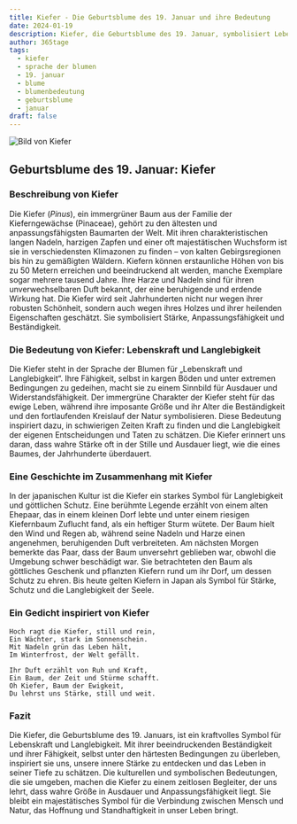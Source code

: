 ```yaml
---
title: Kiefer - Die Geburtsblume des 19. Januar und ihre Bedeutung
date: 2024-01-19
description: Kiefer, die Geburtsblume des 19. Januar, symbolisiert Lebenskraft und Langlebigkeit. Erfahre mehr über ihre Geschichte, Bedeutung und Symbolik in der Sprache der Blumen.
author: 365tage
tags:
  - kiefer
  - sprache der blumen
  - 19. januar
  - blume
  - blumenbedeutung
  - geburtsblume
  - januar
draft: false
---
```


![Bild von Kiefer](https://cdn.pixabay.com/photo/2015/01/04/11/12/pine-588159_640.jpg#center)


## Geburtsblume des 19. Januar: Kiefer

### Beschreibung von Kiefer

Die Kiefer (_Pinus_), ein immergrüner Baum aus der Familie der Kieferngewächse (Pinaceae), gehört zu den ältesten und anpassungsfähigsten Baumarten der Welt. Mit ihren charakteristischen langen Nadeln, harzigen Zapfen und einer oft majestätischen Wuchsform ist sie in verschiedensten Klimazonen zu finden – von kalten Gebirgsregionen bis hin zu gemäßigten Wäldern. Kiefern können erstaunliche Höhen von bis zu 50 Metern erreichen und beeindruckend alt werden, manche Exemplare sogar mehrere tausend Jahre. Ihre Harze und Nadeln sind für ihren unverwechselbaren Duft bekannt, der eine beruhigende und erdende Wirkung hat. Die Kiefer wird seit Jahrhunderten nicht nur wegen ihrer robusten Schönheit, sondern auch wegen ihres Holzes und ihrer heilenden Eigenschaften geschätzt. Sie symbolisiert Stärke, Anpassungsfähigkeit und Beständigkeit.

### Die Bedeutung von Kiefer: Lebenskraft und Langlebigkeit

Die Kiefer steht in der Sprache der Blumen für „Lebenskraft und Langlebigkeit“. Ihre Fähigkeit, selbst in kargen Böden und unter extremen Bedingungen zu gedeihen, macht sie zu einem Sinnbild für Ausdauer und Widerstandsfähigkeit. Der immergrüne Charakter der Kiefer steht für das ewige Leben, während ihre imposante Größe und ihr Alter die Beständigkeit und den fortlaufenden Kreislauf der Natur symbolisieren. Diese Bedeutung inspiriert dazu, in schwierigen Zeiten Kraft zu finden und die Langlebigkeit der eigenen Entscheidungen und Taten zu schätzen. Die Kiefer erinnert uns daran, dass wahre Stärke oft in der Stille und Ausdauer liegt, wie die eines Baumes, der Jahrhunderte überdauert.

### Eine Geschichte im Zusammenhang mit Kiefer

In der japanischen Kultur ist die Kiefer ein starkes Symbol für Langlebigkeit und göttlichen Schutz. Eine berühmte Legende erzählt von einem alten Ehepaar, das in einem kleinen Dorf lebte und unter einem riesigen Kiefernbaum Zuflucht fand, als ein heftiger Sturm wütete. Der Baum hielt den Wind und Regen ab, während seine Nadeln und Harze einen angenehmen, beruhigenden Duft verbreiteten. Am nächsten Morgen bemerkte das Paar, dass der Baum unversehrt geblieben war, obwohl die Umgebung schwer beschädigt war. Sie betrachteten den Baum als göttliches Geschenk und pflanzten Kiefern rund um ihr Dorf, um dessen Schutz zu ehren. Bis heute gelten Kiefern in Japan als Symbol für Stärke, Schutz und die Langlebigkeit der Seele.

### Ein Gedicht inspiriert von Kiefer

```
Hoch ragt die Kiefer, still und rein,  
Ein Wächter, stark im Sonnenschein.  
Mit Nadeln grün das Leben hält,  
Im Winterfrost, der Welt gefällt.  

Ihr Duft erzählt von Ruh und Kraft,  
Ein Baum, der Zeit und Stürme schafft.  
Oh Kiefer, Baum der Ewigkeit,  
Du lehrst uns Stärke, still und weit.  
```

### Fazit

Die Kiefer, die Geburtsblume des 19. Januars, ist ein kraftvolles Symbol für Lebenskraft und Langlebigkeit. Mit ihrer beeindruckenden Beständigkeit und ihrer Fähigkeit, selbst unter den härtesten Bedingungen zu überleben, inspiriert sie uns, unsere innere Stärke zu entdecken und das Leben in seiner Tiefe zu schätzen. Die kulturellen und symbolischen Bedeutungen, die sie umgeben, machen die Kiefer zu einem zeitlosen Begleiter, der uns lehrt, dass wahre Größe in Ausdauer und Anpassungsfähigkeit liegt. Sie bleibt ein majestätisches Symbol für die Verbindung zwischen Mensch und Natur, das Hoffnung und Standhaftigkeit in unser Leben bringt.